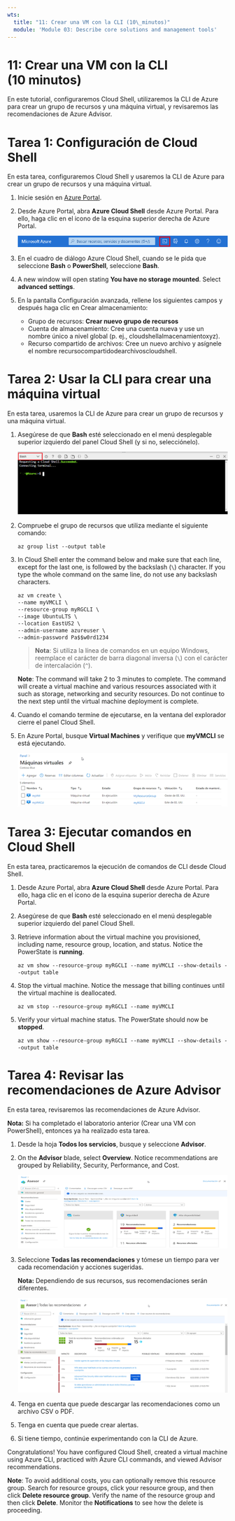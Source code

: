 ```yaml
---
wts:
  title: "11: Crear una VM con la CLI (10\_minutos)"
  module: 'Module 03: Describe core solutions and management tools'
---
```

# <a name="11---create-a-vm-with-the-cli-10-min"></a>11: Crear una VM con la CLI (10 minutos)

En este tutorial, configuraremos Cloud Shell, utilizaremos la CLI de Azure para crear un grupo de recursos y una máquina virtual, y revisaremos las recomendaciones de Azure Advisor. 

# <a name="task-1-configure-the-cloud-shell"></a>Tarea 1: Configuración de Cloud Shell 

En esta tarea, configuraremos Cloud Shell y usaremos la CLI de Azure para crear un grupo de recursos y una máquina virtual.  

1. Inicie sesión en [Azure Portal](https://portal.azure.com).

2. Desde Azure Portal, abra **Azure Cloud Shell** desde Azure Portal. Para ello, haga clic en el icono de la esquina superior derecha de Azure Portal.

    ![Captura de pantalla del icono de Azure Portal Azure Cloud Shell.](../images/1002.png)
   
3. En el cuadro de diálogo Azure Cloud Shell, cuando se le pida que seleccione **Bash** o **PowerShell**, seleccione **Bash**. 

4. A new window will open stating <bpt id="p1">**</bpt>You have no storage mounted<ept id="p1">**</ept>. Select <bpt id="p1">**</bpt>advanced settings<ept id="p1">**</ept>.

5. En la pantalla Configuración avanzada, rellene los siguientes campos y después haga clic en Crear almacenamiento:
    - Grupo de recursos: **Crear nuevo grupo de recursos**
    - Cuenta de almacenamiento: Cree una cuenta nueva y use un nombre único a nivel global (p. ej., cloudshellalmacenamientoxyz).
    - Recurso compartido de archivos: Cree un nuevo archivo y asígnele el nombre recursocompartidodearchivoscloudshell.


# <a name="task-2-use-cli-to-create-a-virtual-machine"></a>Tarea 2: Usar la CLI para crear una máquina virtual

En esta tarea, usaremos la CLI de Azure para crear un grupo de recursos y una máquina virtual.

1. Asegúrese de que **Bash** esté seleccionado en el menú desplegable superior izquierdo del panel Cloud Shell (y si no, selecciónelo).

    ![Captura de pantalla de Azure Portal Azure Cloud Shell con el menú desplegable Bash resaltado.](../images/1002a.png)


2. Compruebe el grupo de recursos que utiliza mediante el siguiente comando:

    ```cli
    az group list --output table
    ```

4. In Cloud Shell enter the command below and make sure that each line, except for the last one, is followed by the backslash (<ph id="ph1">`\`</ph>) character. If you type the whole command on the same line, do not use any backslash characters. 

    ```cli
    az vm create \
    --name myVMCLI \
    --resource-group myRGCLI \
    --image UbuntuLTS \
    --location EastUS2 \
    --admin-username azureuser \
    --admin-password Pa$$w0rd1234
    ```

    >**Nota**: Si utiliza la línea de comandos en un equipo Windows, reemplace el carácter de barra diagonal inversa (`\`) con el carácter de intercalación (`^`).

    <bpt id="p1">**</bpt>Note<ept id="p1">**</ept>: The command will take 2 to 3 minutes to complete. The command will create a virtual machine and various resources associated with it such as storage, networking and security resources. Do not continue to the next step until the virtual machine deployment is complete. 

5. Cuando el comando termine de ejecutarse, en la ventana del explorador cierre el panel Cloud Shell.

6. En Azure Portal, busque **Virtual Machines** y verifique que **myVMCLI** se está ejecutando.

    ![Captura de pantalla de la página de Virtual Machines con myVMPS en estado de ejecución.](../images/1101.png)


# <a name="task-3-execute-commands-in-the-cloud-shell"></a>Tarea 3: Ejecutar comandos en Cloud Shell

En esta tarea, practicaremos la ejecución de comandos de CLI desde Cloud Shell. 

1. Desde Azure Portal, abra **Azure Cloud Shell** desde Azure Portal. Para ello, haga clic en el icono de la esquina superior derecha de Azure Portal.

2. Asegúrese de que **Bash** esté seleccionado en el menú desplegable superior izquierdo del panel Cloud Shell.

3. Retrieve information about the virtual machine you provisioned, including name, resource group, location, and status. Notice the PowerState is <bpt id="p1">**</bpt>running<ept id="p1">**</ept>.

    ```cli
    az vm show --resource-group myRGCLI --name myVMCLI --show-details --output table 
    ```

4. Stop the virtual machine. Notice the message that billing continues until the virtual machine is deallocated. 

    ```cli
    az vm stop --resource-group myRGCLI --name myVMCLI
    ```

5. Verify your virtual machine status. The PowerState should now be <bpt id="p1">**</bpt>stopped<ept id="p1">**</ept>.

    ```cli
    az vm show --resource-group myRGCLI --name myVMCLI --show-details --output table 
    ```

# <a name="task-4-review-azure-advisor-recommendations"></a>Tarea 4: Revisar las recomendaciones de Azure Advisor

En esta tarea, revisaremos las recomendaciones de Azure Advisor.

   **Nota:** Si ha completado el laboratorio anterior (Crear una VM con PowerShell), entonces ya ha realizado esta tarea. 

1. Desde la hoja **Todos los servicios**, busque y seleccione **Advisor**. 

2. On the <bpt id="p1">**</bpt>Advisor<ept id="p1">**</ept> blade, select <bpt id="p2">**</bpt>Overview<ept id="p2">**</ept>. Notice recommendations are grouped by Reliability, Security, Performance, and Cost. 

    ![Captura de pantalla de la página Visión general de Advisor. ](../images/1103.png)

3. Seleccione **Todas las recomendaciones** y tómese un tiempo para ver cada recomendación y acciones sugeridas. 

    **Nota:** Dependiendo de sus recursos, sus recomendaciones serán diferentes. 

    ![Captura de pantalla de la página Todas las recomendaciones de Advisor. ](../images/1104.png)

4. Tenga en cuenta que puede descargar las recomendaciones como un archivo CSV o PDF. 

5. Tenga en cuenta que puede crear alertas. 

6. Si tiene tiempo, continúe experimentando con la CLI de Azure. 

Congratulations! You have configured Cloud Shell, created a virtual machine using Azure CLI, practiced with Azure CLI commands, and viewed Advisor recommendations.

<bpt id="p1">**</bpt>Note<ept id="p1">**</ept>: To avoid additional costs, you can optionally remove this resource group. Search for resource groups, click your resource group, and then click <bpt id="p1">**</bpt>Delete resource group<ept id="p1">**</ept>. Verify the name of the resource group and then click <bpt id="p1">**</bpt>Delete<ept id="p1">**</ept>. Monitor the <bpt id="p1">**</bpt>Notifications<ept id="p1">**</ept> to see how the delete is proceeding.
